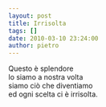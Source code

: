 ```yaml
---
layout: post
title: Irrisolta
tags: []
date: 2010-03-10 23:24:00
author: pietro
---
```

Questo è splendore<br/>lo siamo a nostra volta<br/>siamo ciò che diventiamo<br/>ed ogni scelta ci è irrisolta.
